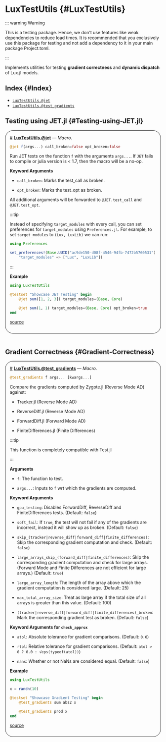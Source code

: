 


# LuxTestUtils {#LuxTestUtils}

::: warning Warning

This is a testing package. Hence, we don't use features like weak dependencies to reduce load times. It is recommended that you exclusively use this package for testing and not add a dependency to it in your main package Project.toml.

:::

Implements utilities for testing **gradient correctness** and **dynamic dispatch** of Lux.jl models.

## Index {#Index}
- [`LuxTestUtils.@jet`](#LuxTestUtils.@jet)
- [`LuxTestUtils.@test_gradients`](#LuxTestUtils.@test_gradients)


## Testing using JET.jl {#Testing-using-JET.jl}
<div style='border-width:1px; border-style:solid; border-color:black; padding: 1em; border-radius: 25px;'>
<a id='LuxTestUtils.@jet' href='#LuxTestUtils.@jet'>#</a>&nbsp;<b><u>LuxTestUtils.@jet</u></b> &mdash; <i>Macro</i>.




```julia
@jet f(args...) call_broken=false opt_broken=false
```


Run JET tests on the function `f` with the arguments `args...`. If `JET` fails to compile or julia version is < 1.7, then the macro will be a no-op.

**Keyword Arguments**
- `call_broken`: Marks the test_call as broken.
  
- `opt_broken`: Marks the test_opt as broken.
  

All additional arguments will be forwarded to `@JET.test_call` and `@JET.test_opt`.

:::tip

Instead of specifying `target_modules` with every call, you can set preferences for `target_modules` using `Preferences.jl`. For example, to set `target_modules` to `(Lux, LuxLib)` we can run:

```julia
using Preferences

set_preferences!(Base.UUID("ac9de150-d08f-4546-94fb-7472b5760531"),
    "target_modules" => ["Lux", "LuxLib"])
```


:::

**Example**

```julia
using LuxTestUtils

@testset "Showcase JET Testing" begin
    @jet sum([1, 2, 3]) target_modules=(Base, Core)

    @jet sum(1, 1) target_modules=(Base, Core) opt_broken=true
end
```



[source](https://github.com/LuxDL/LuxTestUtils.jl/blob/v0.1.15/src/LuxTestUtils.jl#L22-L61)

</div>
<br>

## Gradient Correctness {#Gradient-Correctness}
<div style='border-width:1px; border-style:solid; border-color:black; padding: 1em; border-radius: 25px;'>
<a id='LuxTestUtils.@test_gradients' href='#LuxTestUtils.@test_gradients'>#</a>&nbsp;<b><u>LuxTestUtils.@test_gradients</u></b> &mdash; <i>Macro</i>.




```julia
@test_gradients f args... [kwargs...]
```


Compare the gradients computed by Zygote.jl (Reverse Mode AD) against:
- Tracker.jl (Reverse Mode AD)
  
- ReverseDiff.jl (Reverse Mode AD)
  
- ForwardDiff.jl (Forward Mode AD)
  
- FiniteDifferences.jl (Finite Differences)
  

:::tip

This function is completely compatible with Test.jl

:::

**Arguments**
- `f`: The function to test.
  
- `args...`: Inputs to `f` wrt which the gradients are computed.
  

**Keyword Arguments**
- `gpu_testing`: Disables ForwardDiff, ReverseDiff and FiniteDifferences tests. (Default: `false`)
  
- `soft_fail`: If `true`, the test will not fail if any of the gradients are incorrect, instead it will show up as broken. (Default: `false`)
  
- `skip_(tracker|reverse_diff|forward_diff|finite_differences)`: Skip the corresponding gradient computation and check. (Default: `false`)
  
- `large_arrays_skip_(forward_diff|finite_differences)`: Skip the corresponding gradient computation and check for large arrays. (Forward Mode and Finite Differences are not efficient for large arrays.) (Default: `true`)
  
- `large_array_length`: The length of the array above which the gradient computation is considered large. (Default: 25)
  
- `max_total_array_size`: Treat as large array if the total size of all arrays is greater than this value. (Default: 100)
  
- `(tracker|reverse_diff|forward_diff|finite_differences)_broken`: Mark the corresponding gradient test as broken. (Default: `false`)
  

**Keyword Arguments for `check_approx`**
- `atol`: Absolute tolerance for gradient comparisons. (Default: `0.0`)
  
- `rtol`: Relative tolerance for gradient comparisons. (Default: `atol > 0 ? 0.0 : √eps(typeof(atol))`)
  
- `nans`: Whether or not NaNs are considered equal. (Default: `false`)
  

**Example**

```julia
using LuxTestUtils

x = randn(10)

@testset "Showcase Gradient Testing" begin
    @test_gradients sum abs2 x

    @test_gradients prod x
end
```



[source](https://github.com/LuxDL/LuxTestUtils.jl/blob/v0.1.15/src/LuxTestUtils.jl#L156-L215)

</div>
<br>
